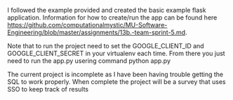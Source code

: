 I followed the example provided and created the basic example flask application. Information for how to create/run the app can be found here https://github.com/computationalmystic/MU-Software-Engineering/blob/master/assignments/13b.-team-sprint-5.md.

Note that to run the project need to set the GOOGLE_CLIENT_ID and GOOGLE_CLIENT_SECRET in your virtualenv each time. From there you just need to run the app.py usering command python app.py

The current project is incomplete as I have been having trouble getting the SQL to work properly. When complete the project will be a survey that uses SSO to keep track of results
